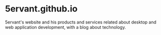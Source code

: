 # 5ervant.github.io
5ervant's website and his products and services related about desktop and web application development, with a blog about technology.
